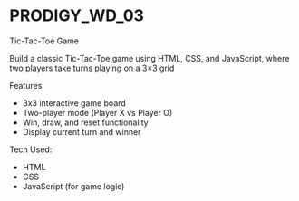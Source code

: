 # PRODIGY_WD_03
Tic-Tac-Toe Game

Build a classic Tic-Tac-Toe game using HTML, CSS, and JavaScript, where two players take turns playing on a 3×3 grid

Features:
 * 3x3 interactive game board
 * Two-player mode (Player X vs Player O)
 * Win, draw, and reset functionality
 * Display current turn and winner

Tech Used:

 * HTML
 * CSS
 * JavaScript (for game logic)

    

